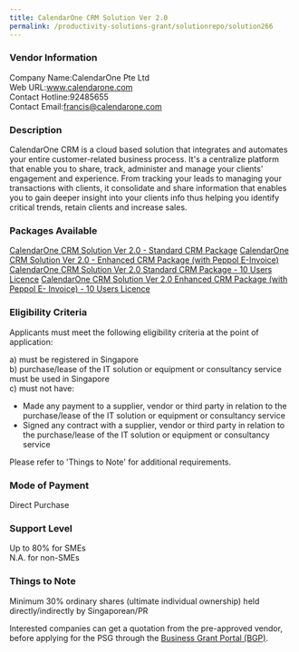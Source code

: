 ```yaml
---
title: CalendarOne CRM Solution Ver 2.0
permalink: /productivity-solutions-grant/solutionrepo/solution266
---
```


### Vendor Information
Company Name:CalendarOne Pte Ltd <br>Web URL:www.calendarone.com <br>Contact Hotline:92485655 <br>Contact Email:francis@calendarone.com <br>

### Description

CalendarOne CRM is a cloud based solution that integrates and automates your entire customer-related business process. It's a centralize platform that enable you to share, track, administer and manage your clients' engagement and experience. From tracking your leads to managing your transactions with clients, it consolidate and share information that enables you to gain deeper insight into your clients info thus helping you identify critical trends, retain clients and increase sales.

### Packages Available

<a href='https://www.gobusiness.gov.sg/images/psg/Desensitised_CalendarOne_Annex_3_CR_wef_5_Oct_2020_Part_1.pdf' target='_blank'>CalendarOne CRM Solution Ver 2.0 - Standard CRM Package</a>
<a href='https://www.gobusiness.gov.sg/images/psg/Desensitised_CalendarOne_Annex_3_CR_wef_5_Oct_2020_Part_2.pdf' target='_blank'>CalendarOne CRM Solution Ver 2.0 - Enhanced CRM Package (with Peppol E-Invoice)</a>
<a href='https://www.gobusiness.gov.sg/images/psg/Desensitised_CalendarOne_Annex_3_CR_wef_5_Oct_2020_Part_3.pdf' target='_blank'>CalendarOne CRM Solution Ver 2.0 Standard CRM Package - 10 Users Licence</a>
<a href='https://www.gobusiness.gov.sg/images/psg/Desensitised_CalendarOne_Annex_3_CR_wef_5_Oct_2020_Part_4.pdf' target='_blank'>CalendarOne CRM Solution Ver 2.0 Enhanced CRM Package (with Peppol E- Invoice) -
10 Users Licence</a>

### Eligibility Criteria

Applicants must meet the following eligibility criteria at the point of application:

a) must be registered in Singapore <br>
b) purchase/lease of the IT solution or equipment or consultancy service must be used in Singapore <br>
c) must not have:
- Made any payment to a supplier, vendor or third party in relation to the purchase/lease of the IT solution or equipment or consultancy service
- Signed any contract with a supplier, vendor or third party in relation to the purchase/lease of the IT solution or equipment or consultancy service

Please refer to 'Things to Note' for additional requirements.

### Mode of Payment
Direct Purchase

### Support Level
Up to 80% for SMEs <br>
N.A. for non-SMEs

### Things to Note
Minimum 30% ordinary shares (ultimate individual ownership) held directly/indirectly by Singaporean/PR

Interested companies can get a quotation from the pre-approved vendor, before applying for the PSG through the <a target='_blank' href='https://www.businessgrants.gov.sg/'>Business Grant Portal (BGP)</a>.
